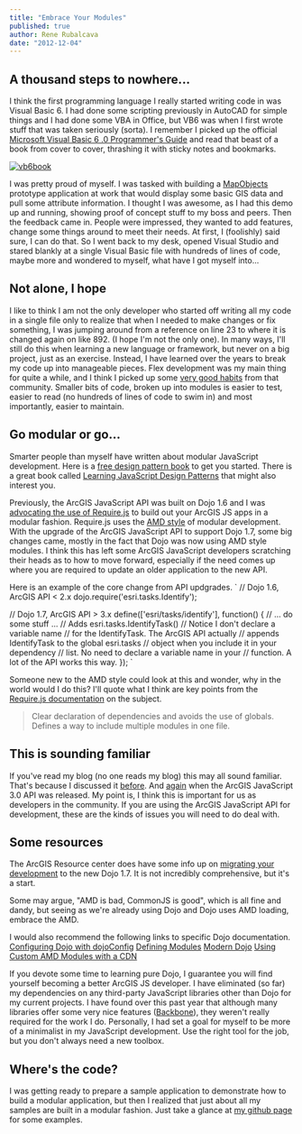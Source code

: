 ```yaml
---
title: "Embrace Your Modules"
published: true
author: Rene Rubalcava
date: "2012-12-04"
---
```


## A thousand steps to nowhere...

I think the first programming language I really started writing code in was Visual Basic 6. I had done some scripting previously in AutoCAD for simple things and I had done some VBA in Office, but VB6 was when I first wrote stuff that was taken seriously (sorta). I remember I picked up the official [Microsoft Visual Basic 6 .0 Programmer's Guide](http://www.amazon.com/gp/product/1572318635/ref=as_li_ss_tl?ie=UTF8&camp=1789&creative=390957&creativeASIN=1572318635&linkCode=as2&tag=odoenet-20) and read that beast of a book from cover to cover, thrashing it with sticky notes and bookmarks.

[![](images/vb6book-300x225.jpg "vb6book")](http://odoe.net/blog/wp-content/uploads/vb6book.jpg)

I was pretty proud of myself. I was tasked with building a [MapObjects](http://www.esri.com/software/mapobjects) prototype application at work that would display some basic GIS data and pull some attribute information. I thought I was awesome, as I had this demo up and running, showing proof of concept stuff to my boss and peers. Then the feedback came in. People were impressed, they wanted to add features, change some things around to meet their needs. At first, I (foolishly) said sure, I can do that. So I went back to my desk, opened Visual Studio and stared blankly at a single Visual Basic file with hundreds of lines of code, maybe more and wondered to myself, what have I got myself into...

## Not alone, I hope

I like to think I am not the only developer who started off writing all my code in a single file only to realize that when I needed to make changes or fix something, I was jumping around from a reference on line 23 to where it is changed again on like 892. (I hope I'm not the only one). In many ways, I'll still do this when learning a new language or framework, but never on a big project, just as an exercise. Instead, I have learned over the years to break my code up into manageable pieces. Flex development was my main thing for quite a while, and I think I picked up some [very good habits](http://joelhooks.com/2010/05/02/modular-robotlegs/) from that community. Smaller bits of code, broken up into modules is easier to test, easier to read (no hundreds of lines of code to swim in) and most importantly, easier to maintain.

## Go modular or go...

Smarter people than myself have written about modular JavaScript development. Here is a [free design pattern book](http://addyosmani.com/resources/essentialjsdesignpatterns/book/) to get you started. There is a great book called [Learning JavaScript Design Patterns](http://www.amazon.com/gp/product/1449331815/ref=as_li_ss_tl?ie=UTF8&camp=1789&creative=390957&creativeASIN=1449331815&linkCode=as2&tag=odoenet-20) that might also interest you.

Previously, the ArcGIS JavaScript API was built on Dojo 1.6 and I was [advocating the use of Require.js](http://odoe.net/blog/?tag=require-js) to build out your ArcGIS JS apps in a modular fashion. Require.js uses the [AMD style](http://www.sitepen.com/blog/2012/06/25/amd-the-definitive-source/) of modular development. With the upgrade of the ArcGIS JavaScript API to support Dojo 1.7, some big changes came, mostly in the fact that Dojo was now using AMD style modules. I think this has left some ArcGIS JavaScript developers scratching their heads as to how to move forward, especially if the need comes up where you are required to update an older application to the new API.

Here is an example of the core change from API updgrades. ` // Dojo 1.6, ArcGIS API < 2.x dojo.require('esri.tasks.Identify');

// Dojo 1.7, ArcGIS API > 3.x define(['esri/tasks/identify'], function() { // ... do some stuff ... // Adds esri.tasks.IdentifyTask() // Notice I don't declare a variable name // for the IdentifyTask. The ArcGIS API actually // appends IdentifyTask to the global esri.tasks // object when you include it in your dependency // list. No need to declare a variable name in your // function. A lot of the API works this way. }); `

Someone new to the AMD style could look at this and wonder, why in the world would I do this? I'll quote what I think are key points from the [Require.js documentation](http://requirejs.org/docs/whyamd.html) on the subject.

> Clear declaration of dependencies and avoids the use of globals. Defines a way to include multiple modules in one file.

## This is sounding familiar

If you've read my blog (no one reads my blog) this may all sound familiar. That's because I discussed it [before](http://odoe.net/blog/?p=257). And [again](http://odoe.net/blog/?p=307) when the ArcGIS JavaScript 3.0 API was released. My point is, I think this is important for us as developers in the community. If you are using the ArcGIS JavaScript API for development, these are the kinds of issues you will need to do deal with.

## Some resources

The ArcGIS Resource center does have some info up on [migrating your development](http://help.arcgis.com/EN/webapi/javascript/arcgis/help/jshelp/migration_30.htm) to the new Dojo 1.7. It is not incredibly comprehensive, but it's a start.

Some may argue, "AMD is bad, CommonJS is good", which is all fine and dandy, but seeing as we're already using Dojo and Dojo uses AMD loading, embrace the AMD.

I would also recommend the following links to specific Dojo documentation. [Configuring Dojo with dojoConfig](http://dojotoolkit.org/documentation/tutorials/1.7/dojo_config) [Defining Modules](http://dojotoolkit.org/documentation/tutorials/1.7/modules) [Modern Dojo](http://dojotoolkit.org/documentation/tutorials/1.7/modern_dojo/) [Using Custom AMD Modules with a CDN](http://dojotoolkit.org/documentation/tutorials/1.7/cdn)

If you devote some time to learning pure Dojo, I guarantee you will find yourself becoming a better ArcGIS JS developer. I have eliminated (so far) my dependencies on any third-party JavaScript libraries other than Dojo for my current projects. I have found over this past year that although many libraries offer some very nice features ([Backbone](http://backbonejs.org/)), they weren't really required for the work I do. Personally, I had set a goal for myself to be more of a minimalist in my JavaScript development. Use the right tool for the job, but you don't always need a new toolbox.

## Where's the code?

I was getting ready to prepare a sample application to demonstrate how to build a modular application, but then I realized that just about all my samples are built in a modular fashion. Just take a glance at [my github page](https://github.com/odoe) for some examples.
